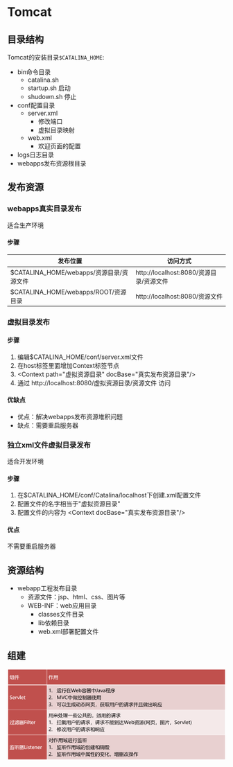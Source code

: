 # Tomcat

## 目录结构
Tomcat的安装目录`$CATALINA_HOME`:
* bin命令目录
  * catalina.sh
  * startup.sh 启动
  * shudown.sh 停止
* conf配置目录
  * server.xml
    * 修改端口
    * 虚拟目录映射
  * web.xml
    * 欢迎页面的配置
* logs日志目录
* webapps发布资源根目录

## 发布资源
### webapps真实目录发布
适合生产环境
#### 步骤
|发布位置|访问方式|
|---|---|
|$CATALINA_HOME/webapps/资源目录/资源文件|http://localhost:8080/资源目录/资源文件|
|$CATALINA_HOME/webapps/ROOT/资源目录|http://localhost:8080/资源文件|

### 虚拟目录发布
#### 步骤
1. 编辑$CATALINA_HOME/conf/server.xml文件
2. 在host标签里面增加Context标签节点
3. \<Context path="虚拟资源目录" docBase="真实发布资源目录"/>
4. 通过 http://localhost:8080/虚拟资源目录/资源文件 访问

#### 优缺点
* 优点：解决webapps发布资源堆积问题
* 缺点：需要重启服务器

### 独立xml文件虚拟目录发布
适合开发环境
#### 步骤
1. 在$CATALINA_HOME/conf/Catalina/localhost下创建.xml配置文件
2. 配置文件的名字相当于"虚拟资源目录"
3. 配置文件的内容为 \<Context docBase="真实发布资源目录"/>

#### 优点
不需要重启服务器

## 资源结构
* webapp工程发布目录
  * 资源文件：jsp、html、css、图片等
  * WEB-INF：web应用目录
    * classes文件目录
    * lib依赖目录
    * web.xml部署配置文件

## 组建
![tomcat+20210722094529](https://raw.githubusercontent.com/loli0con/picgo/master/images/tomcat%2B20210722094529.png%2B2021-07-22-09-45-31)